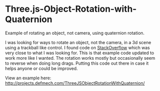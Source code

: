 Three.js-Object-Rotation-with-Quaternion
========================================

Example of rotating an object, not camera, using quaternion rotation.

I was looking for ways to rotate an object, not the camera, in a 3d scene using a trackball like control. I found code on [StackOverflow](http://stackoverflow.com/questions/23223431/how-to-rotate-object-in-three-jsr66-not-use-trackball-which-is-control-the-cam) which was very close to what I was looking for. This is that example code updated to work more like I wanted. The rotation works mostly but occasionally seem to reverse when doing long drags. Putting this code out there in case it helps anyone or could be improved.

View an example here: http://projects.defmech.com/ThreeJSObjectRotationWithQuaternion/
